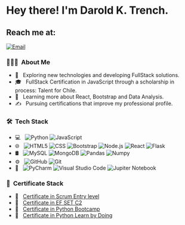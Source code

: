 

<h1> Hey there! I'm Darold K. Trench.</h1>

## Reach me at: 
[![Email](https://img.shields.io/badge/darold.python@gmail.com-Email-EA4335?style=for-the-badge&logo=gmail&logoColor=white&labelColor=101010)](mailto:darold.python@gmail.com)
</br>



<h3> 👨🏻‍💻 &nbsp;About Me </h3>

- 🤔 &nbsp; Exploring new technologies and developing FullStack solutions.
- 🎓 &nbsp; FullStack Certification in JavaScript through a scholarship in process: Talent for Chile.
- 🌱 &nbsp; Learning more about React, Bootstrap and Data Analysis.
- ✍️ &nbsp; Pursuing certifications that improve my professional profile.
<h3> 🛠 &nbsp;Tech Stack</h3>

- 💻 &nbsp;
  ![Python](https://img.shields.io/badge/-Python-202020?style=plastic&logo=python&logoColor=33F703)
  ![JavaScript](https://img.shields.io/badge/-JavaScript-45FF4A?style=plastic&logo=javascript&logoColor=0051FF)
- 🌐 &nbsp;
  ![HTML5](https://img.shields.io/badge/-HTML5-202020?style=plastic&logo=HTML5&logoColor=33F703)
  ![CSS](https://img.shields.io/badge/-CSS-45FF4A?style=plastic&logo=CSS3&logoColor=0051FF)
  ![Bootstrap](https://img.shields.io/badge/-Bootstrap-FF9300?style=plastic&logo=bootstrap&logoColor=000000)
  ![Node.js](https://img.shields.io/badge/-Node.js-green?style=plastic&logo=node.js)
  ![React](https://img.shields.io/badge/-React-black?style=plastic&logo=react)
  ![Flask](https://img.shields.io/badge/-Flask-BD00FF?style=plastic&logo=flask&logoColor=000000)
- 🛢 &nbsp;
  ![MySQL](https://img.shields.io/badge/-MySQL-202020?style=plastic&logo=mysql&logoColor=33F703)
  ![MongoDB](https://img.shields.io/badge/-MongoDB-45FF4A?style=plastic&logo=mongodb&logoColor=0051FF)
  ![Pandas](https://img.shields.io/badge/-Pandas-FF9300?style=plastic&logo=pandas&logoColor=000000)
  ![Numpy](https://img.shields.io/badge/-Numpy-green?style=plastic&logo=numpy)
- ⚙️ &nbsp;
  ![GitHub](https://img.shields.io/badge/-GitHub-202020?style=plastic&logo=github&logoColor=33F703)
  ![Git](https://img.shields.io/badge/-Git-45FF4A?style=plastic&logo=git&logoColor=0051FF)
- 🔧 &nbsp;
  ![PyCharm](https://img.shields.io/badge/-Py%20Charm-202020?style=plastic&logo=python&logoColor=33F703)
  ![Visual Studio Code](https://img.shields.io/badge/-Visual%20Studio%20Code-45FF4A?style=plastic&logo=visual-studio-code&logoColor=0051FF)
  ![Jupiter Notebook](https://img.shields.io/badge/-Jupiter%20Notebook-FF9300?style=plastic&logo=jupiter-Notebook-&logoColor=000000)

<h3> 📜 &nbsp;Certificate Stack</h3>

- 📑 &nbsp; <a href='https://www.credly.com/badges/0bb4c22c-1003-480e-8475-0b02f7751ab8/public_url' target="_blank" rel="nodollow">Certificate in Scrum Entry level</a>
- 📑 &nbsp; <a href='https://www.efset.org/cert/HjMFUw' target="_blank" rel="nodollow">Certificate in EF SET C2</a>
- 📑 &nbsp; <a href='https://www.udemy.com/certificate/UC-88e8c1bc-267a-42ff-9f75-0d1c69e631d0/' target="_blank" rel="nodollow">Certificate in Python Bootcamp</a>
- 📑 &nbsp; <a href='https://www.udemy.com/certificate/UC-0ab04051-29e9-458f-831f-16f992cc3d68/' target="_blank" rel="nodollow">Certificate in Python Learn by Doing</a>

<br/>

